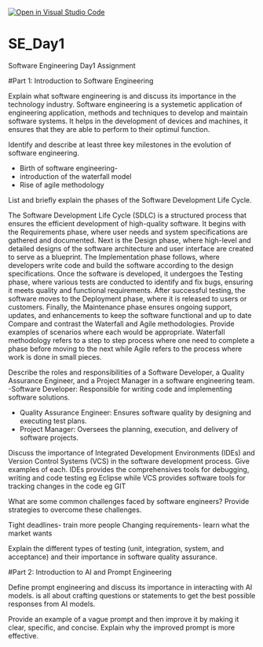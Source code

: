 [![Open in Visual Studio Code](https://classroom.github.com/assets/open-in-vscode-2e0aaae1b6195c2367325f4f02e2d04e9abb55f0b24a779b69b11b9e10269abc.svg)](https://classroom.github.com/online_ide?assignment_repo_id=18919080&assignment_repo_type=AssignmentRepo)
# SE_Day1
Software Engineering Day1 Assignment

#Part 1: Introduction to Software Engineering

Explain what software engineering is and discuss its importance in the technology industry.
Software engineering is a systemetic application of engineering application, methods and techniques to develop and maintain software systems. It helps in the development of devices and machines, it ensures that they are able to perform to their optimul function.

Identify and describe at least three key milestones in the evolution of software engineering.
- Birth of software engineering-
- introduction of the waterfall model
- Rise of agile methodology 

List and briefly explain the phases of the Software Development Life Cycle.

The Software Development Life Cycle (SDLC) is a structured process that ensures the efficient development of high-quality software. It begins with the Requirements phase, where user needs and system specifications are gathered and documented. Next is the Design phase, where high-level and detailed designs of the software architecture and user interface are created to serve as a blueprint. The Implementation phase follows, where developers write code and build the software according to the design specifications. Once the software is developed, it undergoes the Testing phase, where various tests are conducted to identify and fix bugs, ensuring it meets quality and functional requirements. After successful testing, the software moves to the Deployment phase, where it is released to users or customers. Finally, the Maintenance phase ensures ongoing support, updates, and enhancements to keep the software functional and up to date
Compare and contrast the Waterfall and Agile methodologies. Provide examples of scenarios where each would be appropriate.
Waterfall methodology refers to a step to step process where one need to complete a phase before moving to the next while Agile refers to the process where work is done in small pieces.

Describe the roles and responsibilities of a Software Developer, a Quality Assurance Engineer, and a Project Manager in a software engineering team.
-Software Developer: Responsible for writing code and implementing software solutions.
- Quality Assurance Engineer: Ensures software quality by designing and executing test plans.
- Project Manager: Oversees the planning, execution, and delivery of software projects.

Discuss the importance of Integrated Development Environments (IDEs) and Version Control Systems (VCS) in the software development process. Give examples of each.
IDEs provides the comprehensives tools for debugging, writing and code testing eg Eclipse while VCS provides software tools for tracking changes in the code eg GIT

What are some common challenges faced by software engineers? Provide strategies to overcome these challenges.

Tight deadlines- train more people
Changing requirements- learn what the market wants

Explain the different types of testing (unit, integration, system, and acceptance) and their importance in software quality assurance.


#Part 2: Introduction to AI and Prompt Engineering


Define prompt engineering and discuss its importance in interacting with AI models.
is all about crafting questions or statements to get the best possible responses from AI models. 


Provide an example of a vague prompt and then improve it by making it clear, specific, and concise. Explain why the improved prompt is more effective.
